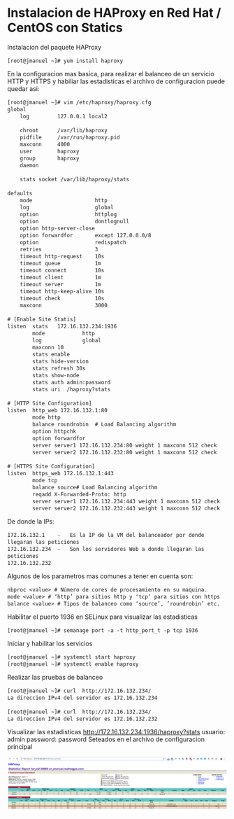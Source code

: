 # Instalacion de HAProxy en Red Hat / CentOS con Statics

Instalacion del paquete HAProxy
```
[root@jmanuel ~]# yum install haproxy
```

En la configuracion mas basica, para realizar el balanceo de un servicio HTTP y HTTPS y habiliar las estadisticas el archivo de configuracion puede quedar asi:
```
[root@jmanuel ~]# vim /etc/haproxy/haproxy.cfg
global
    log         127.0.0.1 local2

    chroot      /var/lib/haproxy
    pidfile     /var/run/haproxy.pid
    maxconn     4000
    user        haproxy
    group       haproxy
    daemon

    stats socket /var/lib/haproxy/stats

defaults
    mode                    http
    log                     global
    option                  httplog
    option                  dontlognull
    option http-server-close
    option forwardfor       except 127.0.0.0/8
    option                  redispatch
    retries                 3
    timeout http-request    10s
    timeout queue           1m
    timeout connect         10s
    timeout client          1m
    timeout server          1m
    timeout http-keep-alive 10s
    timeout check           10s
    maxconn                 3000

# [Enable Site Statis]
listen  stats   172.16.132.234:1936
        mode            http
        log             global
        maxconn 10
        stats enable
        stats hide-version
        stats refresh 30s
        stats show-node
        stats auth admin:password
        stats uri  /haproxy?stats
    
# [HTTP Site Configuration]
listen  http_web 172.16.132.1:80
        mode http
        balance roundrobin  # Load Balancing algorithm
        option httpchk
        option forwardfor
        server server1 172.16.132.234:80 weight 1 maxconn 512 check
        server server2 172.16.132.232:80 weight 1 maxconn 512 check

# [HTTPS Site Configuration]
listen  https_web 172.16.132.1:443
        mode tcp
        balance source# Load Balancing algorithm
        reqadd X-Forwarded-Proto: http
        server server1 172.16.132.234:443 weight 1 maxconn 512 check
        server server2 172.16.132.232:443 weight 1 maxconn 512 check
```

De donde la IPs:
```
172.16.132.1    -   Es la IP de la VM del balanceador por donde llegaran las peticiones
172.16.132.234  -   Son los servidores Web a donde llegaran las peticiones
172.16.132.232
```

Algunos de los parametros mas comunes a tener en cuenta son:
```
nbproc <value> # Número de cores de procesamiento en su maquina.
mode <value> # ‘http’ para sitios http y ‘tcp’ para sitios con https
balance <value> # Tipos de balanceo como ‘source’, ’roundrobin’ etc.
```

Habilitar el puerto 1936 en SELinux para visualizar las estadisticas
```
[root@jmanuel ~]# semanage port -a -t http_port_t -p tcp 1936
```

Iniciar y habilitar los servicios
```
[root@jmanuel ~]# systemctl start haproxy
[root@jmanuel ~]# systemctl enable haproxy
```
        
Realizar las pruebas de balanceo
```
[root@jmanuel ~]# curl  http://172.16.132.234/
La direccion IPv4 del servidor es 172.16.132.234 

[root@jmanuel ~]# curl  http://172.16.132.234/
La direccion IPv4 del servidor es 172.16.132.232
```

Visualizar las estadisticas
http://172.16.132.234:1936/haproxy?stats
usuario: admin
password: password
Seteados en el archivo de configuracion principal

![Statics](images/statics.png)


